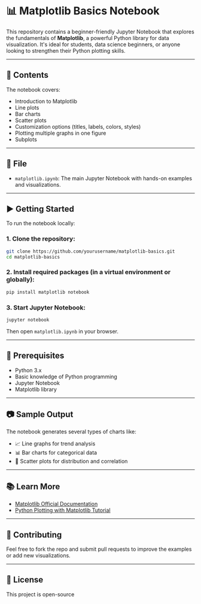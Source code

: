 # 📊 Matplotlib Basics Notebook

This repository contains a beginner-friendly Jupyter Notebook that explores the fundamentals of **Matplotlib**, a powerful Python library for data visualization. It's ideal for students, data science beginners, or anyone looking to strengthen their Python plotting skills.

---

## 🧾 Contents

The notebook covers:

* Introduction to Matplotlib
* Line plots
* Bar charts
* Scatter plots
* Customization options (titles, labels, colors, styles)
* Plotting multiple graphs in one figure
* Subplots

---

## 📁 File

* `matplotlib.ipynb`: The main Jupyter Notebook with hands-on examples and visualizations.

---

## ▶️ Getting Started

To run the notebook locally:

### 1. Clone the repository:

```bash
git clone https://github.com/yourusername/matplotlib-basics.git
cd matplotlib-basics
```

### 2. Install required packages (in a virtual environment or globally):

```bash
pip install matplotlib notebook
```

### 3. Start Jupyter Notebook:

```bash
jupyter notebook
```

Then open `matplotlib.ipynb` in your browser.

---

## 📌 Prerequisites

* Python 3.x
* Basic knowledge of Python programming
* Jupyter Notebook
* Matplotlib library

---

## 📷 Sample Output

The notebook generates several types of charts like:

* 📈 Line graphs for trend analysis
* 📊 Bar charts for categorical data
* 🔵 Scatter plots for distribution and correlation

---

## 📚 Learn More

* [Matplotlib Official Documentation](https://matplotlib.org/stable/contents.html)
* [Python Plotting with Matplotlib Tutorial](https://realpython.com/python-matplotlib-guide/)

---

## 💬 Contributing

Feel free to fork the repo and submit pull requests to improve the examples or add new visualizations.

---

## 📝 License

This project is open-source

